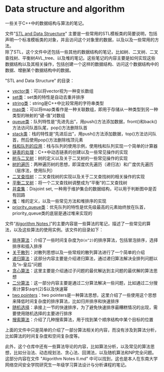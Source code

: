 # Data structure and algorithm
一些关于C++中的数据结构与算法的笔记。  
  
文件"[STL and Data Struecture](./STL%20and%20Data%20Structure.md)" 主要是一些常用的STL模板类的简要说明，包括声明一个标准模板类的对象，并且访问这个对象里的数据，以及以及一些常用的方法。  
除了STL，这个文件中还包括一些其他的数据结构的笔记，比如树、二叉树、二叉查找树、平衡树AVL_tree、以及堆的笔记。这些笔记的内容主要是如何实现这些数据结构以及其相关操作，包括创建一个这样的数据结构、访问这个数据结构中的数据、增删某个数据结构中的数据。  
  
"STL and Data Structure" 的目录：
- [vector类](./STL%20and%20Data%20Structure.md#vector)：可以将vector视为一种变长数组  
- [set类](./STL%20and%20Data%20Structure.md#set)：set类的特性是自动去重并排序  
- [string类](./STL%20and%20Data%20Structure.md#string)：string是C++中比较常用的字符串类型  
- [map类](./STL%20and%20Data%20Structure.md#map)：可以将map类看作是一种关联数组，即用于存储从一种类型到另一种类型的映射的“键-值”对数组  
- [queue类](./STL%20and%20Data%20Structure.md#queue)：队列特性是“先进先出”，用push()方法添加数据，front()和back()方法访问队首队尾，pop()方法删除队首  
- [stack类](./STL%20and%20Data%20Structure.md#stack)：栈的特性是“先进后出”，用push()方法添加数据，top()方法访问队首，然后使用pop()方法删除栈顶元素  
- [栈和队列的应用](./STL%20and%20Data%20Structure.md#stack&queue)：栈与队列的使用示例，使用栈和队列实现一个简单的计算器  
- [链表的处理](./STL%20and%20Data%20Structure.md#linked_table)：C++中动态链表的创建以及一些常见操作的实现  
- [树与二叉树](./STL%20and%20Data%20Structure.md#binary_tree)：树的定义以及关于二叉树的一些常见操作的实现  
- [树的遍历](./STL%20and%20Data%20Structure.md#tree)：两种遍历树的思想，即深度优先遍历（递归法）和广度优先遍历（层序法，使用队列）  
- [二叉查找树](./STL%20and%20Data%20Structure.md#bst)：二叉查找树的实现以及关于二叉查找树的相关操作的实现  
- [平衡二叉树](./STL%20and%20Data%20Structure.md#AVL_tree)：将一个二叉查找树调整成为“平衡”的二叉查找树  
- [并查集](./STL%20and%20Data%20Structure.md#union_and_find_set)：Disjoint set, 一种用于维护集合的数据结构，可以用于判断图中是否有回路  
- [堆](./STL%20and%20Data%20Structure.md#heap)：堆的定义，以及一些常见方法和堆排序的实现  
- [priority_queue类](./STL%20and%20Data%20Structure.md#priority_queue)：优先队列的特性是优先级最高的元素始终放在队首，priority_queue类的底层是通过堆来实现的  
  
文件“[Algorithm Notes I](./Algorithm%20Notes%20I.md)”的主要内容是一些算法的笔记，描述了一些常见的算法，以及这些算法的使用实例。该文件的目录如下：
- [排序算法](./Algorithm%20Notes%20I.md#sort)：介绍了一些时间复杂度为`O(n^2)`的排序算法，包括冒泡排序，选择排序和插入排序
- [关于散列](./Algorithm%20Notes%20I.md#hash)：对散列思想以及一些常规的散列算法进行了一个简单的介绍
- [递归算法](./Algorithm%20Notes%20I.md#recursion)：这部分内容主要是介绍递归算法，通过递归算法解决全排列问题以及“n-皇后”问题
- [贪心算法](./Algorithm%20Notes%20I.md#greedy)：这里主要是介绍通过子问题的最优解达到主问题的最优解的算法思想
- [二分算法](./Algorithm%20Notes%20I.md#binary)：这一部分内容主要是通过二分算法解决一些问题，比如通过二分搜索计算$\sqrt{2}$以及快速幂
- [two pointers](./Algorithm%20Notes%20I.md#two_pointers)：two pointers是一种算法思想，这里介绍了一些使用这个思想来降低时间复杂度的排序算法，比如归并排序和快速排序
- [随机选择](./Algorithm%20Notes%20I.md#random_select)：承接上一节的快速排序，为了避免快速排序最糟糕情况的出现，需要使用随机选择的主要进行排序
- [搜索算法](./Algorithm%20Notes%20I.md#search)：介绍了几种搜索算法，用于找到某个顺序结构中某个目标的位置
  
上面的文件中只是简单的介绍了一部分算法相关的内容，而没有涉及到算法分析，比如算法的时间复杂度和空间复杂度等。  

此外，这个仓库中还有一些算法导论的内容，比如算法分析，以及常见的算法思想，比如分治法、动态规划法、贪心法、回溯法，以及随机算法和NP完全问题。这部分内容在文件 "Algorithm Notes II.md" 中可以找到，这也是本人在东南大学网络空间安全学院研究生一年级学习算法设计与分析课程的笔记。

